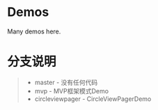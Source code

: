 Demos
=====

Many demos here.

# 分支说明
>* master - 没有任何代码
>* mvp - MVP框架模式Demo
>* circleviewpager - CircleViewPagerDemo
